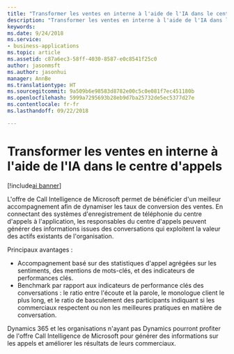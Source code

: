 ```yaml
---
title: "Transformer les ventes en interne à l'aide de l'IA dans le centre d'appels"
description: "Transformer les ventes en interne à l'aide de l'IA dans le centre d'appels"
keywords: 
ms.date: 9/24/2018
ms.service:
- business-applications
ms.topic: article
ms.assetid: c87a6ec3-58ff-4030-8587-e0c8541f25c0
author: jasonmsft
ms.author: jasonhui
manager: AnnBe
ms.translationtype: HT
ms.sourcegitcommit: 9a509b6e98583d8782e00c5c0e081f7ec451180b
ms.openlocfilehash: 5999a7295693b28eb9d7ba25732de5ec5377d27e
ms.contentlocale: fr-fr
ms.lasthandoff: 09/22/2018

---
```


# <a name="transform-inside-sales-using-ai-in-the-call-center"></a>Transformer les ventes en interne à l'aide de l'IA dans le centre d'appels

[!include[ai banner](../includes/ai.md)] 

L'offre de Call Intelligence de Microsoft permet de bénéficier d'un meilleur accompagnement afin de dynamiser les taux de conversion des ventes. En connectant des systèmes d'enregistrement de téléphonie du centre d'appels à l'application, les responsables du centre d'appels peuvent générer des informations issues des conversations qui exploitent la valeur des actifs existants de l'organisation.

Principaux avantages :

-   Accompagnement basé sur des statistiques d'appel agrégées sur les sentiments, des mentions de mots-clés, et des indicateurs de performances clés. 
-   Benchmark par rapport aux indicateurs de performance clés des conversations : le ratio entre l'écoute et la parole, le monologue client le plus long, et le ratio de basculement des participants indiquant si les commerciaux respectent ou non les meilleures pratiques en matière de conversation.

Dynamics 365 et les organisations n'ayant pas Dynamics pourront profiter de l'offre Call Intelligence de Microsoft pour générer des informations sur les appels et améliorer les résultats de leurs commerciaux.

